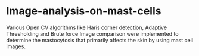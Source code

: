 # Image-analysis-on-mast-cells
Various Open CV algorithms like Haris corner detection, Adaptive Thresholding and Brute force Image comparison were implemented to determine the mastocytosis that primarily affects the skin by using mast cell images.
